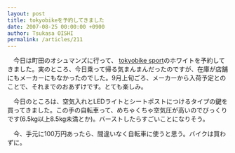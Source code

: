 ```yaml
---
layout: post
title: tokyobikeを予約してきました
date: 2007-08-25 00:00:00 +0900
author: Tsukasa OISHI
permalink: /articles/211
---
```


　今日は町田のオシュマンズに行って、 [tokyobike sport](http://www.you-rin.com/TOKYOBIKE/tokyobike-sport.htm)のホワイトを予約してきました。実のところ、今日乗って帰る気まんまんだったのですが、在庫が店舗にもメーカーにもなかったのでした。9月上旬ごろ、メーカーから入荷予定とのことで、それまでのおあずけです。とても楽しみ。

　今日のところは、空気入れとLEDライトとシートポストにつけるタイプの鍵を買ってきました。この手の自転車って、めちゃくちゃ空気圧が高いのでびっくりです(6.5kg以上8.5kg未満とか)。バーストしたらすごいことになりそう。

　今、手元に100万円あったら、間違いなく自転車に使うと思う。バイクは買わずに。

